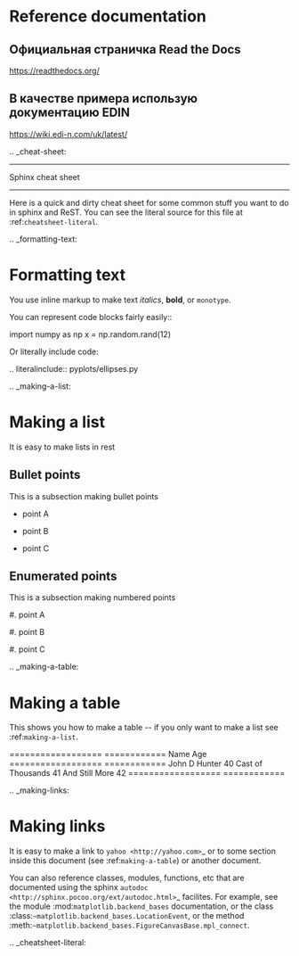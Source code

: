 # Reference documentation


## Официальная страничка Read the Docs
https://readthedocs.org/

## В качестве примера использую документацию EDIN
https://wiki.edi-n.com/uk/latest/

.. _cheat-sheet:

******************
Sphinx cheat sheet
******************

Here is a quick and dirty cheat sheet for some common stuff you want
to do in sphinx and ReST.  You can see the literal source for this
file at :ref:`cheatsheet-literal`.
   

.. _formatting-text:

Formatting text
===============

You use inline markup to make text *italics*, **bold**, or ``monotype``.

You can represent code blocks fairly easily::

   import numpy as np
   x = np.random.rand(12)

Or literally include code:

.. literalinclude:: pyplots/ellipses.py

.. _making-a-list:

Making a list
=============

It is easy to make lists in rest

Bullet points
-------------

This is a subsection making bullet points

* point A

* point B

* point C


Enumerated points
------------------

This is a subsection making numbered points

#. point A

#. point B

#. point C


.. _making-a-table:

Making a table
==============

This shows you how to make a table -- if you only want to make a list see :ref:`making-a-list`.

==================   ============
Name                 Age
==================   ============
John D Hunter        40
Cast of Thousands    41
And Still More       42
==================   ============

.. _making-links:

Making links
============

It is easy to make a link to `yahoo <http://yahoo.com>`_ or to some
section inside this document (see :ref:`making-a-table`) or another
document.

You can also reference classes, modules, functions, etc that are
documented using the sphinx `autodoc
<http://sphinx.pocoo.org/ext/autodoc.html>`_ facilites.  For example,
see the module :mod:`matplotlib.backend_bases` documentation, or the
class :class:`~matplotlib.backend_bases.LocationEvent`, or the method
:meth:`~matplotlib.backend_bases.FigureCanvasBase.mpl_connect`.



.. _cheatsheet-literal:
